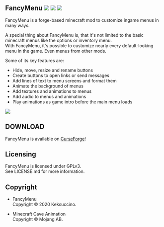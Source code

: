 ## FancyMenu   [![](https://img.shields.io/badge/supports-MC%201.16%20%7C%20MC%201.15%20%7C%20MC%201.14%20%7C%20MC%201.12-orange)](https://www.curseforge.com/minecraft/mc-mods/fancymenu) [![](https://img.shields.io/badge/download-CurseForge-blueviolet)](https://www.curseforge.com/minecraft/mc-mods/fancymenu) [![](https://img.shields.io/reddit/subreddit-subscribers/FancyMenu?style=social)](https://www.reddit.com/r/FancyMenu/)

FancyMenu is a forge-based minecraft mod to customize ingame menus in many ways.

A special thing about FancyMenu is, that it's not limited to the basic minecraft menus like the options or inventory menu.<br>
With FancyMenu, it's possible to customize nearly every default-looking menu in the game. Even menus from other mods.

Some of its key features are:<br>
- Hide, move, resize and rename buttons
- Create buttons to open links or send messages
- Add lines of text to menu screens and format them
- Animate the background of menus
- Add textures and animations to menus
- Add audio to menus and animations
- Play animations as game intro before the main menu loads<br>

![](preview/main.gif)

## DOWNLOAD

FancyMenu is available on [CurseForge](https://www.curseforge.com/minecraft/mc-mods/fancymenu)!

## Licensing

FancyMenu is licensed under GPLv3.<br>
See LICENSE.md for more information.

## Copyright

- FancyMenu<br>
Copyright © 2020 Keksuccino.

- Minecraft Cave Animation<br>
Copyright © Mojang AB.
